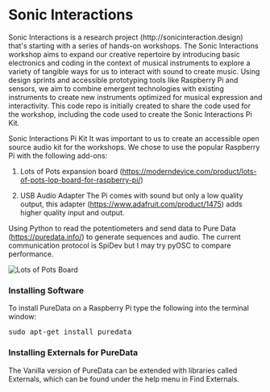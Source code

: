 <h1>Sonic Interactions</h1>
Sonic Interactions is a research project (http://sonicinteraction.design) that's starting with a series of hands-on workshops. The Sonic Interactions workshop aims to expand our creative repertoire by introducing basic electronics and coding in the context of musical instruments to explore a variety of tangible ways for us to interact with sound to create music. Using design sprints and accessible prototyping tools like Raspberry Pi and sensors, we aim to combine emergent technologies with existing instruments to create new instruments optimized for musical expression and interactivity. This code repo is initially created to share the code used for the workshop, including the code used to create the Sonic Interactions Pi Kit.

Sonic Interactions Pi Kit
It was important to us to create an accessible open source audio kit for the workshops. We chose to use the popular Raspberry Pi with the following add-ons:
1. Lots of Pots expansion board
(https://moderndevice.com/product/lots-of-pots-lop-board-for-raspberry-pi/)

2. USB Audio Adapter
The Pi comes with sound but only a low quality output, this adapter (https://www.adafruit.com/product/1475) adds higher quality input and output.

Using Python to read the potentiometers and send data to Pure Data (https://puredata.info/) to generate sequences and audio. The current communication protocol is SpiDev but I may try pyOSC to compare performance.

![Lots of Pots Board](http://sonicinteraction.design/wp-content/uploads/2018/07/lop3.jpg)

<h3>Installing Software</h3>
To install PureData on a Raspberry Pi type the following into the terminal window:
<pre>
sudo apt-get install puredata
</pre>

<h3>Installing Externals for PureData</h3>
The Vanilla version of PureData can be extended with libraries called Externals, which can be found under the help menu in Find Externals.
